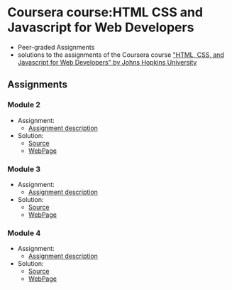 # Coursera course:HTML CSS and Javascript for Web Developers
* Peer-graded Assignments
* solutions to the assignments of the Coursera course
["HTML, CSS, and Javascript for Web Developers" by Johns Hopkins University](https://www.coursera.org/learn/html-css-javascript-for-web-developers)

## Assignments

### Module 2
* Assignment:
   * <a href="./assignments/Assignment-2.md" target="_blank">Assignment description</a>
* Solution:
   * [Source](./Week2Module2Solution/)
   * [WebPage](https://mohamedelfal.github.io/Coursera-course-HTML-CSS-and-Javascript-for-Web-Developers/Week2Module2Solution/index.html)
   
### Module 3
* Assignment:
   * <a href="./assignments/Assignment-3/Assignment-3.md" target="_blank">Assignment description</a>
* Solution:
   * [Source](./week-3-module-3-solution/)
   * [WebPage](https://mohamedelfal.github.io/Coursera-course-HTML-CSS-and-Javascript-for-Web-Developers/week-3-module-3-solution/index.html)

### Module 4
* Assignment:
   * <a href="./assignments/Assignment-4/Assignment-4.md" target="_blank">Assignment description</a>
* Solution:
   * [Source](./week-4-module-4-solution/)
   * [WebPage](https://mohamedelfal.github.io/Coursera-course-HTML-CSS-and-Javascript-for-Web-Developers/week-4-module-4-solution/index.html)


